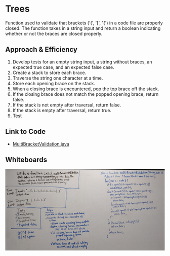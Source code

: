 # Trees
Function used to validate that brackets ('(', '[', '{') in a code file are properly closed. The function takes in a string input and return a boolean indicating whether or not the braces are closed properly.

## Approach & Efficiency
1. Develop tests for an empty string input, a string without braces, an expected true case, and an expected false case.
2. Create a stack to store each brace.
3. Traverse the string one character at a time.
4. Store each opening brace on the stack.
5. When a closing brace is encountered, pop the top brace off the stack.
6. If the closing brace does not match the popped opening brace, return false.
7. If the stack is not empty after traversal, return false.
8. If the stack is empty after traversal, return true.
7. Test

## Link to Code
* [MultiBracketValidation.java](../src/main/java/code401Challenges/utilities/MultiBracketValidation.java)

## Whiteboards
![WB1](../assets/multiBracketValidation.jpg)
